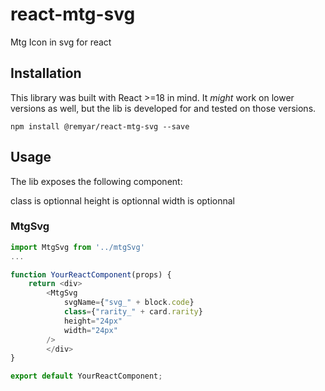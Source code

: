 # react-mtg-svg
Mtg Icon in svg for react

## Installation
This library was built with React >=18
in mind. It *might* work on lower versions
as well, but the lib is developed for and tested on those versions.
```
npm install @remyar/react-mtg-svg --save
```

## Usage
The lib exposes the following component:

class is optionnal
height is optionnal
width is optionnal

### MtgSvg
``` javascript
import MtgSvg from '../mtgSvg'
...

function YourReactComponent(props) {
    return <div>
        <MtgSvg
            svgName={"svg_" + block.code}
            class={"rarity_" + card.rarity}
            height="24px"
            width="24px"
        />
        </div>
}

export default YourReactComponent;
``` 